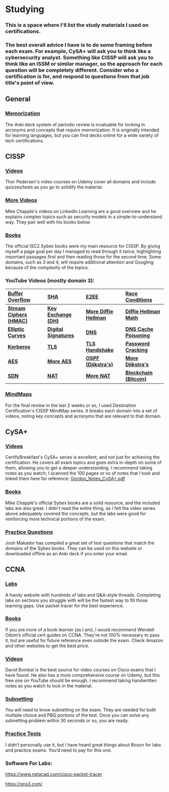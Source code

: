 # Studying
### This is a space where I'll list the study materials I used on certifications. 
### The best overall advice I have is to do some framing before each exam. For example, CySA+ will ask you to think like a cybersecurity analyst. Something like CISSP will ask you to think like an ISSM or similar manager, so the approach for each question will be completely different. Consider who a certification is for, and respond to questions from that job title's point of view.

## General
### <a href= https://apps.ankiweb.net/> Memorization </a>
The Anki deck system of periodic review is invaluable for locking in acronyms and concepts that require memorization. It is originally intended for learning languages, but you can find decks online for a wide variety of tech certifications.

## CISSP

### <a href= "https://www.udemy.com/user/thorpedersen/"> Videos </a>
Thor Pedersen's video courses on Udemy cover all domains and include quizzes/tests as you go to solidify the material.

### <a href= "https://www.linkedin.com/learning/isc2-certified-information-systems-security-professional-cissp-2024-cert-prep"> More Videos </a>
Mike Chapple's videos on LinkedIn Learning are a good overview and he explains complex topics such as security models in a simple-to-understand way. They pair well with his books below.

### <a href= "https://www.amazon.com/Certified-Information-Security-Professional-Official-ebook/dp/B0D57LP9BT?crid=2FDWIF10K4FAF&dib=eyJ2IjoiMSJ9.HhM9gXw0LgbQJqDFVBq9tA6Zrpek1gtwca92zWe6J96jhGmwUnMipx6d5h5y_jB_2NDn7joA2FqUnC36wtIJbHL1oAaRsE4ws3-_dZXLS9m_i3_lgObt_pcr-H8YwIlnuRMZdkte4bK8BXSuF6cQRYOwXmhfRgGLcc64Rh8LYM_ZmNKbnuFIHnHaLv6QgfM5slfycY-XugbXh1LJwIb7aPUrprXIQeZvJGsDpmi13YM.T2t7drmz_q-W87REp_vYn8mqHJn55gUrl0cP_EEy8LM&dib_tag=se&keywords=isc2+cissp&qid=1734881659&s=digital-text&sprefix=isc2+cissp%2Cdigital-text%2C292&sr=1-1"> Books </a>
The official ISC2 Sybex books were my main resource for CISSP. By giving myself a page goal per day I managed to read through it twice, highlighting important passages first and then reading those for the second time. Some domains, such as 3 and 4, will require additional attention and Googling because of the complexity of the topics.

### YouTube Videos (mostly domain 3):
| <a href= "https://www.youtube.com/watch?v=1S0aBV-Waeo"> Buffer Overflow </a> | <a href= "https://www.youtube.com/watch?v=DMtFhACPnTY&list=PL0LZxT9Dgnxfu1ILW0XnLnq3mb0L5mUPr&index=2"> SHA </a> | <a href= "https://www.youtube.com/watch?v=jkV1KEJGKRA"> E2EE </a> | <a href= "https://www.youtube.com/watch?v=MqnpIwN7dz0"> Race Conditions </a> |
|:------|:------|:------|:------|
| **<a href= "https://www.youtube.com/watch?v=wlSG3pEiQdc"> Stream Ciphers (HMAC)</a>** | **<a href= "https://www.youtube.com/watch?v=NmM9HA2MQGI"> Key Exchange (DH) </a>** | **<a href= "https://www.youtube.com/watch?v=85oMrKd8afY"> More Diffie Hellman </a>** | **<a href= "https://www.youtube.com/watch?v=Yjrfm_oRO0w"> Diffie Hellman Math </a>** |
| **<a href= "https://www.youtube.com/watch?v=NF1pwjL9-DE&list=PL0LZxT9Dgnxfu1ILW0XnLnq3mb0L5mUPr&index=7"> Elliptic Curves </a>** | **<a href= "https://www.youtube.com/watch?v=s22eJ1eVLTU"> Digital Signatures </a>** | **<a href= "https://www.youtube.com/watch?v=uOfonONtIuk"> DNS </a>** | **<a href= "https://www.youtube.com/watch?v=7MT1F0O3_Yw"> DNS Cache Poisoning </a>** |
| **<a href= "https://www.youtube.com/watch?v=qW361k3-BtU"> Kerberos </a>** | **<a href= "https://www.youtube.com/watch?v=0TLDTodL7Lc"> TLS </a>** | **<a href= "https://www.youtube.com/watch?v=86cQJ0MMses"> TLS Handshake </a>** | **<a href= "https://www.youtube.com/watch?v=7U-RbOKanYs"> Password Cracking </a>** |
| **<a href= "https://www.youtube.com/watch?v=O4xNJsjtN6E"> AES </a>** | **<a href= "https://www.youtube.com/watch?v=C4ATDMIz5wc"> More AES </a>** | **<a href= "https://www.youtube.com/watch?v=GazC3A4OQTE"> OSPF (Djikstra's) </a>** | **<a href= "https://www.youtube.com/watch?v=EFg3u_E6eHU"> More Djikstra's </a>** |
| **<a href= "https://www.youtube.com/watch?v=Nh2hXUuKXyQ"> SDN </a>** | **<a href= "https://www.youtube.com/watch?v=01ajHxPLxAw&list=PLA9WbCkSbKM4nPaw0O92-VKcry3yYIuA7&index=2"> NAT </a>** | **<a href= "https://www.youtube.com/watch?v=FTUV0t6JaDA"> More NAT </a>** | **<a href= "https://www.youtube.com/watch?v=bBC-nXj3Ng4"> Blockchain (Bitcoin) </a>** |

### <a href= "https://www.youtube.com/playlist?list=PLZKdGEfEyJhLd-pJhAD7dNbJyUgpqI4pu"> MindMaps </a>
For the final review in the last 2 weeks or so, I used Destination Certification's CISSP MindMap series. It breaks each domain into a set of videos, noting key concepts and acronyms that are relevant to that domain.

## CySA+
### <a href= "https://www.youtube.com/playlist?list=PLMYSjEaGLw_vGxGsAIUgmkbEm52QR02tx"> Videos </a>
CertifyBreakfast's CySA+ series is excellent, and not just for achieving the certification. He covers all exam topics and goes extra in-depth on some of them, allowing you to get a deeper understanding. I recommend taking notes as you watch; I scanned the 100 pages or so of notes that I took and linked them here for reference:
[Gordon_Notes_CySA+.pdf](https://github.com/user-attachments/files/17528745/Gordon_Notes_CySA%2B_compressed.pdf)

### <a href= https://www.amazon.com/CompTIA-CySA-Study-Guide-CS0-003/dp/1394182902> Books </a>
Mike Chapple's official Sybex books are a solid resource, and the included labs are also great. I didn't read the entire thing, as I felt the video series above adequately covered the concepts, but the labs were good for reinforcing more technical portions of the exam.

### <a href= https://lognpacific.com/free-certification-practice-tests/free-comptia-cysa-practice-tests/> Practice Questions </a>
Josh Makador has compiled a great set of test questions that match the domains of the Sybex books. They can be used on this website or downloaded offline as an Anki deck if you enter your email. 

## CCNA
### <a href= https://www.certskills.com/> Labs </a>
A handy website with hundreds of labs and Q&A-style threads. Completing labs on sections you struggle with will be the fastest way to fill those learning gaps. Use packet tracer for the best experience.

### <a href= https://www.ciscopress.com/store/ccna-200-301-official-cert-guide-library-9781587147142> Books </a>
If you are more of a book learner (as I am), I would recommend Wendell Odom’s official cert guides on CCNA. They're not 100% necessary to pass it, but are useful for future reference even outside the exam. Check Amazon and other websites to get the best price.

### <a href= "https://www.youtube.com/watch?v=zxZpopqhKk8&list=PLhfrWIlLOoKPc2RecyiM_A9nf3fUU3e6g"> Videos </a>
David Bombal is the best source for video courses on Cisco exams that I have found. He also has a more comprehensive course on Udemy, but this free one on YouTube should be enough. I recommend taking handwritten notes as you watch to lock in the material.

### <a href= https://subnettingpractice.com/> Subnetting </a>
You will need to know subnetting on the exam. They are needed for both multiple choice and PBQ portions of the test. Once you can solve any subnetting problem within 30 seconds or so, you are ready.

### <a href= https://www.boson.com/practice-exam/200-301-cisco-ccna-practice-exam> Practice Tests </a>
I didn’t personally use it, but I have heard great things about Boson for labs and practice exams. You’d need to pay for this one.

### Software For Labs:
https://www.netacad.com/cisco-packet-tracer

https://gns3.com/
